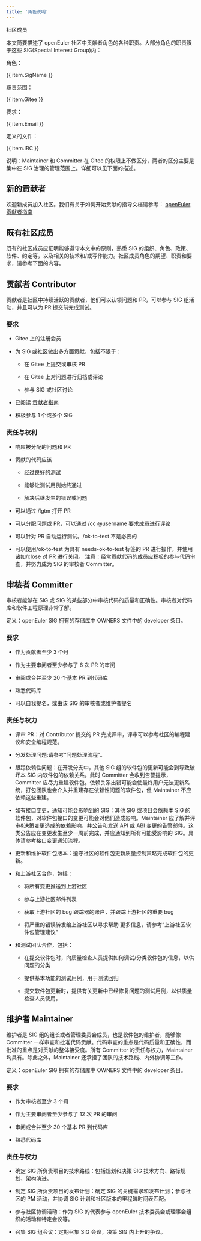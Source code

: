 ```yaml
---
title: '角色说明'
---
```


<script setup lang="ts">
import { computed } from 'vue';
import useWindowResize from '@/components/hooks/useWindowResize';
import BannerLevel2 from '@/components/BannerLevel2.vue'
import banner from '@/assets/banner-secondary.png';
import roleIllustration from '@/assets/illustrations/role.png';
const tableData = [
  {
    SigName: 'Contributor',
    Gitee: '项目的贡献者',
    Email: '项目Owner',
    IRC: 'Gitee注册成员'
  },
  {
    SigName: 'Committer',
    Gitee: '审核其他成员的贡献',
    Email: 'SIG的积极贡献者，经验丰富，愿意投入精力参与到审核工作',
    IRC: 'openEuler SIG拥有的储存库中OWNERS文件中的Commiter条目。'
  },
  {
    SigName: 'Maintainer',
    Gitee: '项目Owner',
    Email: '经验丰富，富有责任心、出色的技术能力和管理能力',
    IRC: 'openEuler SIG拥有的存储库中OWNERS文件中的Maintainer条目。'
  }
]
const screenWidth = useWindowResize();
const isMobile = computed(() => {
  return screenWidth.value <= 768 ? true : false;
});
</script>

<ClientOnly>
  <BannerLevel2
    :background-image="banner"
    background-text="SIG"
    title="角色说明"
    :illustration="roleIllustration"
  />
</ClientOnly>

<div :class="['markdown', isMobile ? 'markdown-mo' : '']">

<div class="top">社区成员</div>

本文简要描述了 openEuler 社区中贡献者角色的各种职责。大部分角色的职责限于这些 SIG(Special Interest Group)内：

<OTable :data="tableData" v-show="!isMobile" class="duty-table">
  <OTableColumn prop="SigName" label="SIG名称"/>
  <OTableColumn prop="Gitee" label="Gitee主页"/>
  <OTableColumn prop="Email" label="邮件"/>
  <OTableColumn prop="IRC" label="IRC频道"/>
</OTable>

<div class="mo-card" v-show="isMobile">
  <div
    v-for="(item,index) in tableData"
    :key="item.SigName"
    :class="['mo-card-item', index === 1 ? 'mo-card-middle' : 'mo-card-sides' ]">
    <div class="mo-card-item-text">
      <p class="text-title">角色：</p>
      <p class="text-content">{{ item.SigName }}</p>
    </div>
    <div class="mo-card-item-text">
      <p class="text-title">职责范围：</p>
      <p class="text-content">{{ item.Gitee }}</p>
    </div>
    <div class="mo-card-item-text">
      <p class="text-title">要求：</p>
      <p class="text-content">{{ item.Email }}</p>
    </div>
    <div class="mo-card-item-text">
      <p class="text-title">定义的文件：</p>
      <p class="text-content">{{ item.IRC }}</p>
    </div>
  </div>
</div>

说明：Maintainer 和 Committer 在 Gitee 的权限上不做区分，两者的区分主要是集中在 SIG 治理的管理范围上。详细可以见下面的描述。

## 新的贡献者

欢迎新成员加入社区。我们有关于如何开始贡献的指导文档请参考：
<a href="https://gitee.com/openeuler/community/blob/master/zh/contributors/README.md" class="link">openEuler 贡献者指南</a>

## 既有社区成员

既有的社区成员应证明能够遵守本文中的原则，熟悉 SIG 的组织、角色、政策、软件、约定等，以及相关的技术和/或写作能力。社区成员角色的期望、职责和要求，请参考下面的内容。

## 贡献者 Contributor

贡献者是社区中持续活跃的贡献者，他们可以认领问题和 PR，可以参与 SIG 组活动，并且可以为 PR 提交前完成测试。

### 要求

- Gitee 上的注册会员

- 为 SIG 或社区做出多方面贡献，包括不限于：

  - 在 Gitee 上提交或审核 PR

  - 在 Gitee 上对问题进行归档或评论
  - 参与 SIG 或社区讨论

- 已阅读
  <a href="https://gitee.com/openeuler/community/blob/master/zh/contributors/README.md" class="link">贡献者指南</a>
- 积极参与 1 个或多个 SIG

### 责任与权利

- 响应被分配的问题和 PR

- 贡献的代码应该

  - 经过良好的测试

  - 能够让测试用例始终通过
  - 解决后继发生的错误或问题

- 可以通过 /lgtm 打开 PR
- 可以分配问题或 PR，可以通过 /cc @username 要求成员进行评论
- 可以针对 PR 自动运行测试。/ok-to-test 不是必要的
- 可以使用/ok-to-test 为具有 needs-ok-to-test 标签的 PR 进行操作，并使用诸如/close 对 PR 进行关闭。
  注意：经常贡献代码的成员应积极的参与代码审查，并努力成为 SIG 的审核者 Committer。

## 审核者 Committer

审核者能够在 SIG 或 SIG 的某些部分中审核代码的质量和正确性。审核者对代码库和软件工程原理非常了解。

定义：openEuler SIG 拥有的存储库中 OWNERS 文件中的 developer 条目。

### 要求

- 作为贡献者至少 3 个月

- 作为主要审阅者至少参与了 6 次 PR 的审阅
- 审阅或合并至少 20 个基本 PR 到代码库
- 熟悉代码库
- 可以自我提名，或由该 SIG 的审核者或维护者提名

### 责任与权力

- 评审 PR：对 Contributor 提交的 PR 完成评审，评审可以参考社区的编程建议和安全编程规范。

- 分发处理问题:请参考“问题处理流程”。
- 跟踪依赖性问题：在开发分支中，其他 SIG 组的软件包的更新可能会到导致破坏本 SIG 内软件包的依赖关系。此时 Committer 会收到告警提示，Committer 应尽力重建软件包。依赖关系出错可能会使最终用户无法更新系统，打包团队也会介入并重建存在依赖性问题的软件包，但 Maintainer 不应依赖这些重建。
- 如有接口变更，通知可能会影响到的 SIG：其他 SIG 或项目会依赖本 SIG 的软件包，对软件包接口的变更可能会对他们造成影响。Maintainer 应了解并评审&决策变更造成的依赖影响，并公告和发送 API 或 ABI 变更的告警邮件。这类公告应在变更发生至少一周前完成，并应通知到所有可能受影响的 SIG。具体请参考接口变更通知流程。
- 更新和维护软件包版本：遵守社区的软件包更新质量控制策略完成软件包的更新。
- 和上游社区合作，包括：

  - 将所有变更推送到上游社区

  - 参与上游社区邮件列表
  - 获取上游社区的 bug 跟踪器的账户，并跟踪上游社区的重要 bug
  - 将严重的错误转发给上游社区以寻求帮助 更多信息，请参考“上游社区软件包管理建议”

- 和测试团队合作，包括：

  - 在提交软件包时，向质量检查人员提供如何调试/分类软件包的信息，以供问题的分类

  - 提供基本功能的测试用例，用于测试回归
  - 提交软件包更新时，提供有关更新中已经修复问题的测试用例，以供质量检查人员使用。

## 维护者 Maintainer

维护者是 SIG 组的组长或者管理委员会成员，也是软件包的维护者，能够像 Committer 一样审查和批准代码贡献。代码审查的重点是代码质量和正确性，而批准的重点是对贡献的整体接受度。所有 Committer 的责任与权力，Maintainer 均具有。除此之外，Maintainer 还承担了团队的技术路线、内外协调等工作。

定义：openEuler SIG 拥有的存储库中 OWNERS 文件中的 developer 条目。

### 要求

- 作为审核者至少 3 个月

- 作为主要审阅者至少参与了 12 次 PR 的审阅
- 审阅或合并至少 30 个基本 PR 到代码库
- 熟悉代码库

### 责任与权力

- 确定 SIG 所负责项目的技术路线：包括规划和决策 SIG 技术方向、路标规划、架构演进。

- 制定 SIG 所负责项目的发布计划：确定 SIG 的关键需求和发布计划；参与社区的 PM 活动，并协调 SIG 计划和社区版本的里程碑时间表匹配。
- 参与社区协调活动：作为 SIG 的代表参与 openEuler 技术委员会或理事会组织的活动和特定会议等。
- 召集 SIG 组会议：定期召集 SIG 会议，决策 SIG 内上升的争议。

</div>

<style scoped lang="scss">
  .markdown {
    margin-top: var(--o-spacing-h1);
  }
  .markdown-mo {
    margin-top: var(--o-spacing-h2);
    padding: var(--o-spacing-h5);
  }
  .top {
    font-size: var(--o-font-size-h7);
    font-weight: 500;
    color: var(--e-color-text1);
    line-height: var(--o-line-height-h7);
  }
  .duty-table {
    margin-top: var(--o-spacing-h4);
    margin-bottom: var(--o-spacing-h5);
    box-shadow: none;
    :deep(.el-table__header) {
      tr {
        border: none;
      }
    }
    :deep(.el-table__body) {
      border-collapse: separate;
    }
  }
  .link {
    color: var(--e-color-brand1);
  }
  .mo-card {
    margin: var(--o-spacing-h4) 0;
    &-item {
      padding: var(--o-spacing-h5);
      &-text {
        display: flex;
        .text-title {
          white-space:nowrap;
        }
        .text-content {
          color: var(--e-color-text4);
        }
      }
    }
    &-sides {
      background-color: var(--e-color-bg1);
    }
  }
</style>
